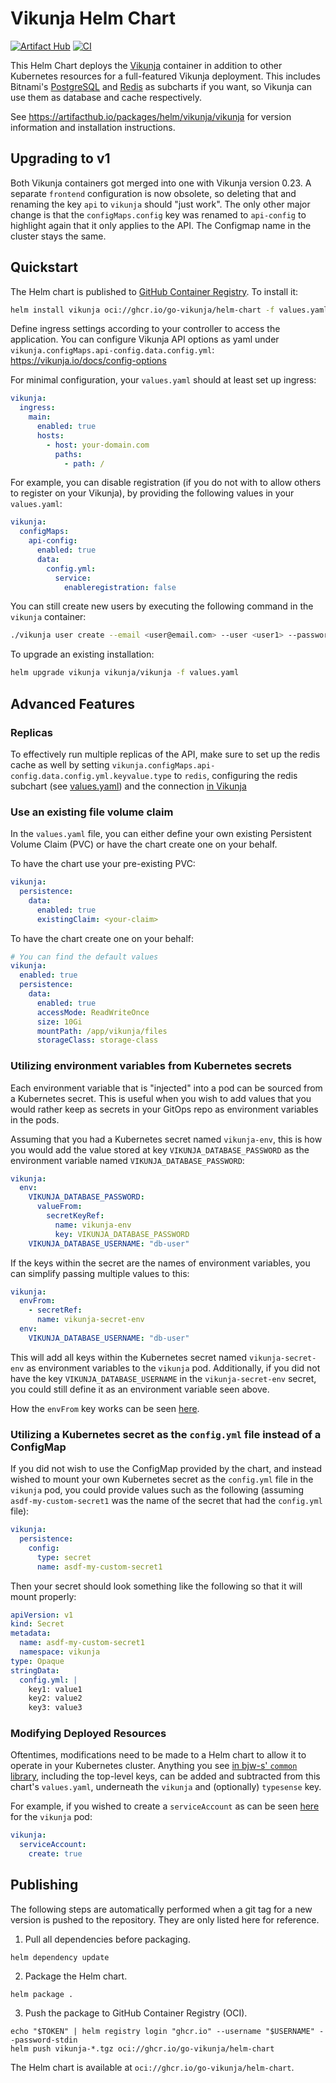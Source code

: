 # Vikunja Helm Chart

[![Artifact Hub](https://img.shields.io/endpoint?url=https://artifacthub.io/badge/repository/vikunja)](https://artifacthub.io/packages/search?repo=vikunja)
[![CI](https://github.com/go-vikunja/helm-chart/actions/workflows/ci.yml/badge.svg)](https://github.com/go-vikunja/helm-chart/actions/workflows/ci.yml)

This Helm Chart deploys the [Vikunja](https://hub.docker.com/r/vikunja/vikunja) container
in addition to other Kubernetes resources for a full-featured Vikunja deployment.
This includes Bitnami's [PostgreSQL](https://github.com/bitnami/charts/tree/main/bitnami/postgresql) 
and [Redis](https://github.com/bitnami/charts/tree/main/bitnami/redis) as subcharts if you want,
so Vikunja can use them as database and cache respectively.

See https://artifacthub.io/packages/helm/vikunja/vikunja 
for version information and installation instructions.

## Upgrading to v1

Both Vikunja containers got merged into one with Vikunja version 0.23.
A separate `frontend` configuration is now obsolete,
so deleting that and renaming the key `api` to `vikunja`
should "just work".
The only other major change is that the `configMaps.config` key was renamed to `api-config` 
to highlight again that it only applies to the API.
The Configmap name in the cluster stays the same.

## Quickstart

The Helm chart is published to [GitHub Container Registry](https://github.com/go-vikunja/helm-chart/pkgs/container/helm-chart%2Fvikunja). To install it:


```bash
helm install vikunja oci://ghcr.io/go-vikunja/helm-chart -f values.yaml
```

Define ingress settings according to your controller to access the application.
You can configure Vikunja API options as yaml under `vikunja.configMaps.api-config.data.config.yml`:
https://vikunja.io/docs/config-options

For minimal configuration, your `values.yaml` should at least set up ingress:

```yaml
vikunja:
  ingress:
    main:
      enabled: true
      hosts:
        - host: your-domain.com
          paths:
            - path: /
```

For example, you can disable registration (if you do not with to allow others to register on your Vikunja),
by providing the following values in your `values.yaml`:

```yaml
vikunja:
  configMaps:
    api-config:
      enabled: true
      data:
        config.yml:
          service:
            enableregistration: false
```

You can still create new users by executing the following command in the `vikunja` container:

```bash
./vikunja user create --email <user@email.com> --user <user1> --password <password123>
```

To upgrade an existing installation:

```bash
helm upgrade vikunja vikunja/vikunja -f values.yaml
```

## Advanced Features

### Replicas

To effectively run multiple replicas of the API, 
make sure to set up the redis cache as well
by setting `vikunja.configMaps.api-config.data.config.yml.keyvalue.type` to `redis`,
configuring the redis subchart (see [values.yaml](./values.yaml#L119))
and the connection [in Vikunja](https://vikunja.io/docs/config-options/#redis)

### Use an existing file volume claim

In the `values.yaml` file, you can either define your own existing Persistent Volume Claim (PVC) 
or have the chart create one on your behalf.

To have the chart use your pre-existing PVC:

```yaml
vikunja:
  persistence:
    data:
      enabled: true
      existingClaim: <your-claim>
```

To have the chart create one on your behalf:

```yaml
# You can find the default values 
vikunja:
  enabled: true
  persistence:
    data:
      enabled: true
      accessMode: ReadWriteOnce
      size: 10Gi
      mountPath: /app/vikunja/files
      storageClass: storage-class
```

### Utilizing environment variables from Kubernetes secrets

Each environment variable that is "injected" into a pod can be sourced from a Kubernetes secret.
This is useful when you wish to add values that you would rather keep as secrets in your GitOps repo
as environment variables in the pods.

Assuming that you had a Kubernetes secret named `vikunja-env`, 
this is how you would add the value stored at key `VIKUNJA_DATABASE_PASSWORD` as the environment variable named `VIKUNJA_DATABASE_PASSWORD`:

```yaml
vikunja:
  env:
    VIKUNJA_DATABASE_PASSWORD:
      valueFrom:
        secretKeyRef:
          name: vikunja-env
          key: VIKUNJA_DATABASE_PASSWORD
    VIKUNJA_DATABASE_USERNAME: "db-user"
```

If the keys within the secret are the names of environment variables,
you can simplify passing multiple values to this:

```yaml
vikunja:
  envFrom:
    - secretRef:
      name: vikunja-secret-env
  env:
    VIKUNJA_DATABASE_USERNAME: "db-user"
```

This will add all keys within the Kubernetes secret named `vikunja-secret-env` as environment variables to the `vikunja` pod. Additionally, if you did not have the key `VIKUNJA_DATABASE_USERNAME` in the `vikunja-secret-env` secret, you could still define it as an environment variable seen above.

How the `envFrom` key works can be seen [here](https://github.com/bjw-s/helm-charts/blob/a081de53024d8328d1ae9ff7e4f6bc500b0f3a29/charts/library/common/values.yaml#L155).

### Utilizing a Kubernetes secret as the `config.yml` file instead of a ConfigMap

If you did not wish to use the ConfigMap provided by the chart, and instead wished to mount your own Kubernetes secret as the `config.yml` file in the `vikunja` pod, you could provide values such as the following (assuming `asdf-my-custom-secret1` was the name of the secret that had the `config.yml` file):

```yaml
vikunja:
  persistence:
    config:
      type: secret
      name: asdf-my-custom-secret1
```

Then your secret should look something like the following so that it will mount properly:

```yaml
apiVersion: v1
kind: Secret
metadata:
  name: asdf-my-custom-secret1
  namespace: vikunja
type: Opaque
stringData:
  config.yml: |
    key1: value1
    key2: value2
    key3: value3
```

### Modifying Deployed Resources

Oftentimes, modifications need to be made to a Helm chart to allow it to operate in your Kubernetes cluster.
Anything you see [in bjw-s' `common` library](https://github.com/bjw-s/helm-charts/blob/a081de53024d8328d1ae9ff7e4f6bc500b0f3a29/charts/library/common/values.yaml),
including the top-level keys, can be added and subtracted from this chart's `values.yaml`, 
underneath the `vikunja` and (optionally) `typesense` key.

For example, if you wished to create a `serviceAccount` as can be seen [here](https://github.com/bjw-s/helm-charts/blob/a081de53024d8328d1ae9ff7e4f6bc500b0f3a29/charts/library/common/values.yaml#L85-L87) for the `vikunja` pod:

```yaml
vikunja:
  serviceAccount: 
    create: true
```

## Publishing

The following steps are automatically performed when a git tag for a new version is pushed to the repository.
They are only listed here for reference.

1. Pull all dependencies before packaging.

  ```shell
  helm dependency update
  ```

2. Package the Helm chart.

  ```shell
  helm package .
  ```

3. Push the package to GitHub Container Registry (OCI).

  ```shell
  echo "$TOKEN" | helm registry login "ghcr.io" --username "$USERNAME" --password-stdin
  helm push vikunja-*.tgz oci://ghcr.io/go-vikunja/helm-chart
  ```

The Helm chart is available at `oci://ghcr.io/go-vikunja/helm-chart`.
